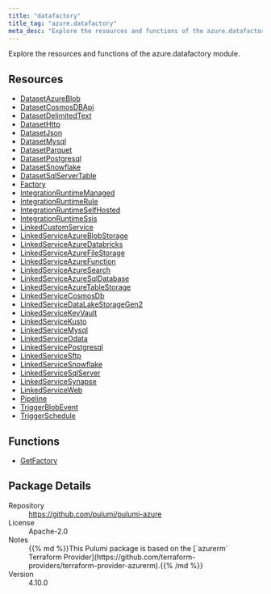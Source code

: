 ```yaml
---
title: "datafactory"
title_tag: "azure.datafactory"
meta_desc: "Explore the resources and functions of the azure.datafactory module."
---
```


<!-- WARNING: this file was generated by Pulumi Docs Generator. -->
<!-- Do not edit by hand unless you're certain you know what you are doing! -->

Explore the resources and functions of the azure.datafactory module.

<h2 id="resources">Resources</h2>
<ul class="api">
    <li><a href="datasetazureblob" title="DatasetAzureBlob"><span class="symbol resource"></span>DatasetAzureBlob</a></li>
    <li><a href="datasetcosmosdbapi" title="DatasetCosmosDBApi"><span class="symbol resource"></span>DatasetCosmosDBApi</a></li>
    <li><a href="datasetdelimitedtext" title="DatasetDelimitedText"><span class="symbol resource"></span>DatasetDelimitedText</a></li>
    <li><a href="datasethttp" title="DatasetHttp"><span class="symbol resource"></span>DatasetHttp</a></li>
    <li><a href="datasetjson" title="DatasetJson"><span class="symbol resource"></span>DatasetJson</a></li>
    <li><a href="datasetmysql" title="DatasetMysql"><span class="symbol resource"></span>DatasetMysql</a></li>
    <li><a href="datasetparquet" title="DatasetParquet"><span class="symbol resource"></span>DatasetParquet</a></li>
    <li><a href="datasetpostgresql" title="DatasetPostgresql"><span class="symbol resource"></span>DatasetPostgresql</a></li>
    <li><a href="datasetsnowflake" title="DatasetSnowflake"><span class="symbol resource"></span>DatasetSnowflake</a></li>
    <li><a href="datasetsqlservertable" title="DatasetSqlServerTable"><span class="symbol resource"></span>DatasetSqlServerTable</a></li>
    <li><a href="factory" title="Factory"><span class="symbol resource"></span>Factory</a></li>
    <li><a href="integrationruntimemanaged" title="IntegrationRuntimeManaged"><span class="symbol resource"></span>IntegrationRuntimeManaged</a></li>
    <li><a href="integrationruntimerule" title="IntegrationRuntimeRule"><span class="symbol resource"></span>IntegrationRuntimeRule</a></li>
    <li><a href="integrationruntimeselfhosted" title="IntegrationRuntimeSelfHosted"><span class="symbol resource"></span>IntegrationRuntimeSelfHosted</a></li>
    <li><a href="integrationruntimessis" title="IntegrationRuntimeSsis"><span class="symbol resource"></span>IntegrationRuntimeSsis</a></li>
    <li><a href="linkedcustomservice" title="LinkedCustomService"><span class="symbol resource"></span>LinkedCustomService</a></li>
    <li><a href="linkedserviceazureblobstorage" title="LinkedServiceAzureBlobStorage"><span class="symbol resource"></span>LinkedServiceAzureBlobStorage</a></li>
    <li><a href="linkedserviceazuredatabricks" title="LinkedServiceAzureDatabricks"><span class="symbol resource"></span>LinkedServiceAzureDatabricks</a></li>
    <li><a href="linkedserviceazurefilestorage" title="LinkedServiceAzureFileStorage"><span class="symbol resource"></span>LinkedServiceAzureFileStorage</a></li>
    <li><a href="linkedserviceazurefunction" title="LinkedServiceAzureFunction"><span class="symbol resource"></span>LinkedServiceAzureFunction</a></li>
    <li><a href="linkedserviceazuresearch" title="LinkedServiceAzureSearch"><span class="symbol resource"></span>LinkedServiceAzureSearch</a></li>
    <li><a href="linkedserviceazuresqldatabase" title="LinkedServiceAzureSqlDatabase"><span class="symbol resource"></span>LinkedServiceAzureSqlDatabase</a></li>
    <li><a href="linkedserviceazuretablestorage" title="LinkedServiceAzureTableStorage"><span class="symbol resource"></span>LinkedServiceAzureTableStorage</a></li>
    <li><a href="linkedservicecosmosdb" title="LinkedServiceCosmosDb"><span class="symbol resource"></span>LinkedServiceCosmosDb</a></li>
    <li><a href="linkedservicedatalakestoragegen2" title="LinkedServiceDataLakeStorageGen2"><span class="symbol resource"></span>LinkedServiceDataLakeStorageGen2</a></li>
    <li><a href="linkedservicekeyvault" title="LinkedServiceKeyVault"><span class="symbol resource"></span>LinkedServiceKeyVault</a></li>
    <li><a href="linkedservicekusto" title="LinkedServiceKusto"><span class="symbol resource"></span>LinkedServiceKusto</a></li>
    <li><a href="linkedservicemysql" title="LinkedServiceMysql"><span class="symbol resource"></span>LinkedServiceMysql</a></li>
    <li><a href="linkedserviceodata" title="LinkedServiceOdata"><span class="symbol resource"></span>LinkedServiceOdata</a></li>
    <li><a href="linkedservicepostgresql" title="LinkedServicePostgresql"><span class="symbol resource"></span>LinkedServicePostgresql</a></li>
    <li><a href="linkedservicesftp" title="LinkedServiceSftp"><span class="symbol resource"></span>LinkedServiceSftp</a></li>
    <li><a href="linkedservicesnowflake" title="LinkedServiceSnowflake"><span class="symbol resource"></span>LinkedServiceSnowflake</a></li>
    <li><a href="linkedservicesqlserver" title="LinkedServiceSqlServer"><span class="symbol resource"></span>LinkedServiceSqlServer</a></li>
    <li><a href="linkedservicesynapse" title="LinkedServiceSynapse"><span class="symbol resource"></span>LinkedServiceSynapse</a></li>
    <li><a href="linkedserviceweb" title="LinkedServiceWeb"><span class="symbol resource"></span>LinkedServiceWeb</a></li>
    <li><a href="pipeline" title="Pipeline"><span class="symbol resource"></span>Pipeline</a></li>
    <li><a href="triggerblobevent" title="TriggerBlobEvent"><span class="symbol resource"></span>TriggerBlobEvent</a></li>
    <li><a href="triggerschedule" title="TriggerSchedule"><span class="symbol resource"></span>TriggerSchedule</a></li>
</ul>

<h2 id="functions">Functions</h2>
<ul class="api">
    <li><a href="getfactory" title="GetFactory"><span class="symbol function"></span>GetFactory</a></li>
</ul>

<h2 id="package-details">Package Details</h2>
<dl class="package-details">
	<dt>Repository</dt>
	<dd><a href="https://github.com/pulumi/pulumi-azure">https://github.com/pulumi/pulumi-azure</a></dd>
	<dt>License</dt>
	<dd>Apache-2.0</dd>
	<dt>Notes</dt>
	<dd>{{% md %}}This Pulumi package is based on the [`azurerm` Terraform Provider](https://github.com/terraform-providers/terraform-provider-azurerm).{{% /md %}}</dd>
	<dt>Version</dt>
	<dd>4.10.0</dd>
</dl>

